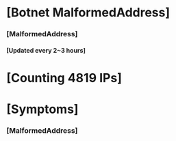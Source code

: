 # [Botnet MalformedAddress]
### [MalformedAddress]
#### [Updated every 2~3 hours]

# [Counting 4819 IPs]

# [Symptoms] 
###   [MalformedAddress]
